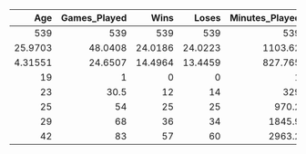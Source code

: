 |       Age |   Games_Played |     Wins |    Loses |   Minutes_Played |   Total_Points |   Field_Goals_Made |   Field_Goals_Attempted |   Field_Goal_Percentage |   Three_Point_FG_Made |   Three_Point_FG_Attempted |   Three_Point_FG_Percentage |   Free_Throws_Made |   Free_Throws_Attempted |   Free_Throws_Percentage |   Offensive_Rebounds |   Defensive_Rebounds |   Total_Rebounds |   Assists |   Turnovers |   Steals |   Blocks |   Personal_Fouls |   NBA_Fantasy_Points |   Double_Doubles |   Triple_Doubles |   Plus_Minus |
|----------:|---------------:|---------:|---------:|-----------------:|---------------:|-------------------:|------------------------:|------------------------:|----------------------:|---------------------------:|----------------------------:|-------------------:|------------------------:|-------------------------:|---------------------:|---------------------:|-----------------:|----------:|------------:|---------:|---------:|-----------------:|---------------------:|-----------------:|-----------------:|-------------:|
| 539       |       539      | 539      | 539      |          539     |        539     |            539     |                 539     |                539      |              539      |                    539     |                    539      |           539      |                 539     |                 539      |             539      |              539     |          539     |   539     |    539      | 539      | 539      |         539      |              539     |        539       |       539        |      539     |
|  25.9703  |        48.0408 |  24.0186 |  24.0223 |         1103.62  |        523.427 |            191.577 |                 403.006 |                 46.3252 |               56.3247 |                    156.148 |                     31.5306 |            83.9481 |                 107.384 |                  71.9935 |              47.6234 |              150.631 |          198.254 |   115.545 |     61.3006 |  33.2709 |  21.2412 |          91.1818 |             1036.94  |          4.01113 |         0.220779 |        0     |
|   4.31551 |        24.6507 |  14.4964 |  13.4459 |          827.765 |        498.084 |            178.351 |                 369.596 |                 10.9673 |               60.9168 |                    160.951 |                     13.7111 |           105.682  |                 129.692 |                  21.2803 |              52.1194 |              137.336 |          181.82  |   129.578 |     58.2792 |  28.3367 |  26.5292 |          66.2067 |              894.082 |          8.77093 |         1.56443  |      148.224 |
|  19       |         1      |   0      |   0      |            1     |          0     |              0     |                   0     |                  0      |                0      |                      0     |                      0      |             0      |                   0     |                   0      |               0      |                0     |            0     |     0     |      0      |   0      |   0      |           0      |               -1     |          0       |         0        |     -642     |
|  23       |        30.5    |  12      |  14      |          329     |        120.5   |             45.5   |                  93.5   |                 41.65   |                5      |                     17     |                     28.1    |            13.5    |                  18     |                  66.7    |              10      |               36.5   |           50.5   |    22     |     14.5    |   8.5    |   5      |          32      |              254     |          0       |         0        |      -70     |
|  25       |        54      |  25      |  25      |          970.2   |        374     |            138     |                 300     |                 45.5    |               36      |                    109     |                     34.2    |            42      |                  60     |                  76.3    |              33      |              118     |          159     |    69     |     44      |  28      |  13      |          86      |              810     |          0       |         0        |       -7     |
|  29       |        68      |  36      |  34      |         1845.9   |        769.5   |            283.5   |                 598.5   |                 50.6    |               92      |                    249.5   |                     38.5    |           113.5    |                 147     |                  84.1    |              63      |              229.5   |          286     |   162.5   |     92.5    |  51      |  28      |         140      |             1646     |          3       |         0        |       57     |
|  42       |        83      |  57      |  60      |         2963.2   |       2225     |            728     |                1559     |                100      |              301      |                    731     |                    100      |           669      |                 772     |                 100      |             274      |              744     |          973     |   741     |    300      | 128      | 193      |         279      |             3842     |         65       |        29        |      640     |